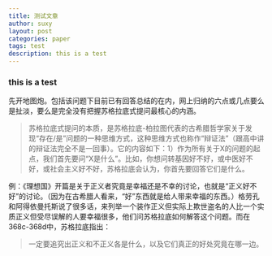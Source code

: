 ```yaml
---
title: 测试文章
author: suxy
layout: post
categories: paper
tags: test
description: this is a test
---
```



### this is a test

先开地图炮。包括该问题下目前已有回答总结的在内，网上归纳的六点或几点要么是扯淡，要么是完全没有把握苏格拉底式提问最核心的内涵。

> 苏格拉底式提问的本质，是苏格拉底-柏拉图代表的古希腊哲学家关于发现“存在/是”问题的一种思维方式，这种思维方式也称作“辩证法”（跟高中讲的辩证法完全不是一回事）。它的内容如下：1）作为所有关于X的问题的起点，我们首先要问“X是什么”。比如，你想问转基因好不好，或中医好不好，或社会主义好不好，苏格拉底会认为，你首先要回答它们是什么。


例：《理想国》开篇是关于正义者究竟是幸福还是不幸的讨论，也就是“正义好不好”的讨论。（因为在古希腊人看来，“好”东西就是给人带来幸福的东西。）格劳孔和阿得依曼托斯说了很多话，来列举一个装作正义但实际上欺世盗名的人比一个实质正义但受尽误解的人要幸福很多，他们问苏格拉底如何解答这个问题。而在368c-368d中，苏格拉底指出：

> 一定要追究出正义和不正义各是什么，以及它们真正的好处究竟在哪一边。
